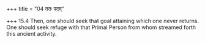 +++
title = "04 ततः पदम्"

+++
15.4 Then, one should seek that goal attaining which one never returns.
One should seek refuge with that Primal Person from whom streamed forth
this ancient activity.
